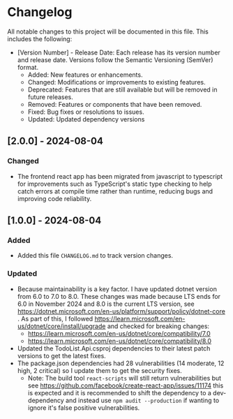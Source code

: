 # Changelog

All notable changes to this project will be documented in this file. This includes the following:
- [Version Number] - Release Date: Each release has its version number and release date. Versions follow the Semantic Versioning (SemVer) format.
    - Added: New features or enhancements.
    - Changed: Modifications or improvements to existing features.
    - Deprecated: Features that are still available but will be removed in future releases.
    - Removed: Features or components that have been removed.
    - Fixed: Bug fixes or resolutions to issues.
    - Updated: Updated dependency versions

## [2.0.0] - 2024-08-04
### Changed
- The frontend react app has been migrated from javascript to typescript for improvements such as TypeScript's static type checking to help catch errors at compile time rather than runtime, reducing bugs and improving code reliability.

## [1.0.0] - 2024-08-04
### Added
- Added this file `CHANGELOG.md` to track version changes.

### Updated
- Because maintainability is a key factor. I have updated dotnet version from 6.0 to 7.0 to 8.0. These changes was made because LTS ends for 6.0 in November 2024 and 8.0 is the current LTS version, see https://dotnet.microsoft.com/en-us/platform/support/policy/dotnet-core . As part of this, I followed https://learn.microsoft.com/en-us/dotnet/core/install/upgrade and checked for breaking changes:
    - https://learn.microsoft.com/en-us/dotnet/core/compatibility/7.0
    - https://learn.microsoft.com/en-us/dotnet/core/compatibility/8.0
- Updated the TodoList.Api.csproj dependencies to their latest patch versions to get the latest fixes.
- The package.json dependencies had 28 vulnerabilities (14 moderate, 12 high, 2 critical) so I update them to get the security fixes.
    - Note: The build tool `react-scripts` will still return vulnerabilities but see https://github.com/facebook/create-react-app/issues/11174 this is expected and it is recommended to shift the dependency to a dev-dependency and instead use `npm audit --production` if wanting to ignore it's false positive vulnerabilities.